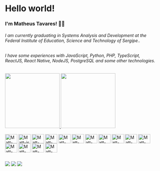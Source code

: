 # Hello world!

### I'm Matheus Tavares! 👨‍🚀
###### I am currently graduating in Systems Analysis and Development at the Federal Institute of Education, Science and Technology of Sergipe..

###### I have some experiences with JavaScript, Python, PHP, TypeScript, ReactJS, React Native, NodeJS, PostgreSQL and some other technologies.

##
<div>
  <a href="https://github.com/matt-tavares" />
  <img height="180em" src="https://github-readme-stats.vercel.app/api?username=matt-tavares&show_icons=true&theme=dark" />
  <img height="180em" src="https://github-readme-stats.vercel.app/api/top-langs/?username=matt-tavares&layout=compact&theme=dark" />
</div>

<div style="display: inline_block"><br>
  <a href="https://ubuntu.com/" target="_blank"><img align="center" alt="Matt-ubuntu" height="30" width="40" src="https://cdn.jsdelivr.net/gh/devicons/devicon/icons/ubuntu/ubuntu-plain.svg" ></a>
  <a href="https://javascript.info/" target="_blank"><img align="center" alt="Matt-js" height="30" width="40" src="https://cdn.jsdelivr.net/gh/devicons/devicon/icons/javascript/javascript-original.svg" ></a>
  <a href="https://www.typescriptlang.org/" target="_blank"><img align="center" alt="Matt-Ts" height="30" width="40" src="https://cdn.jsdelivr.net/gh/devicons/devicon/icons/typescript/typescript-original.svg" ></a>
  <a href="https://www.python.org/" target="_blank"><img align="center" alt="Matt-Py" height="30" width="40" src="https://cdn.jsdelivr.net/gh/devicons/devicon/icons/python/python-original.svg" ></a>
  <a href="https://www.php.net/" target="_blank"><img align="center" alt="Matt-Php" height="30" width="40" src="https://cdn.jsdelivr.net/gh/devicons/devicon/icons/php/php-original.svg" ></a>
  <a href="https://pt-br.reactjs.org/" target="_blank"><img align="center" alt="Matt-nodeJS" height="30" width="40" src="https://cdn.jsdelivr.net/gh/devicons/devicon/icons/react/react-original-wordmark.svg" ></a>
  <a href="https://reactnative.dev/" target="_blank"><img align="center" alt="Matt-React" height="30" width="40" src="https://cdn.jsdelivr.net/gh/devicons/devicon/icons/react/react-original.svg" ></a>
  <a href="https://nodejs.org/en/" target="_blank"><img align="center" alt="Matt-nodeJS" height="30" width="40" src="https://cdn.jsdelivr.net/gh/devicons/devicon/icons/nodejs/nodejs-original.svg" ></a>
  <a href="https://jquery.com/" target="_blank"><img align="center" alt="Matt-JQuery" height="30" width="40" src="https://cdn.jsdelivr.net/gh/devicons/devicon/icons/jquery/jquery-original.svg" ></a>
  <a href="https://developer.mozilla.org/pt-BR/docs/Web/HTML" target="_blank"><img align="center" alt="Matt-HTML" height="30" width="40" src="https://cdn.jsdelivr.net/gh/devicons/devicon/icons/html5/html5-original.svg" ></a>
  <a href="https://www.w3schools.com/css/" target="_blank"><img align="center" alt="Matt-CSS" height="30" width="40" src="https://cdn.jsdelivr.net/gh/devicons/devicon/icons/css3/css3-original.svg" ></a>
  <a href="https://www.postgresql.org/" target="_blank"><img align="center" alt="Matt-Postgres" height="30" width="40" src="https://cdn.jsdelivr.net/gh/devicons/devicon/icons/postgresql/postgresql-original.svg"></a>
  <a href="https://www.mysql.com/" target="_blank"><img align="center" alt="Matt-MySQL" height="30" width="40" src="https://cdn.jsdelivr.net/gh/devicons/devicon/icons/mysql/mysql-original.svg" ></a>
  <a href="https://firebase.google.com/docs" target="_blank"><img align="center" alt="Matt-Firebase" height="30" width="40" src="https://cdn.jsdelivr.net/gh/devicons/devicon/icons/firebase/firebase-plain.svg" ></a>
  <a href="https://getbootstrap.com/" target="_blank"><img align="center" alt="Matt-Bootstrap" height="30" width="40" src="https://cdn.jsdelivr.net/gh/devicons/devicon/icons/bootstrap/bootstrap-original.svg" ></a>
</div>

##
<div>
  <a href="https://www.linkedin.com/in/matheus-tavares-0a1661186/" target="_blank" ><img src="https://img.shields.io/badge/linkedin-%230077B5.svg?&style=for-the-badge&logo=linkedin&logoColor=white" target="_blank" ><a/>
  <a href="https://www.instagram.com/mattheusdev/" target="_blank" ><img src="https://img.shields.io/badge/instagram-%23E4405F.svg?&style=for-the-badge&logo=instagram&logoColor=white" target="_blank"><a/>
    <a href="https://t.me/mattheusdev/" target="_blank" ><img src="https://img.shields.io/badge/Telegram-2CA5E0?style=for-the-badge&logo=telegram&logoColor=white" target="_blank"><a/>
</div>
